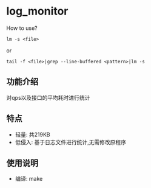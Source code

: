 log_monitor
===========
How to use? 
```
lm -s <file>
```
or
```
tail -f <file>|grep --line-buffered <pattern>|lm -s
```

## 功能介绍	
对qps以及接口的平均耗时进行统计
## 特点	
  * 轻量: 共219KB
  * 低侵入: 基于日志文件进行统计,无需修改原程序
## 使用说明
  * 编译: make


